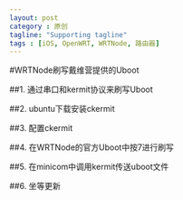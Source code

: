 ```yaml
---
layout: post
category : 原创
tagline: "Supporting tagline"
tags : [iOS, OpenWRT, WRTNode, 路由器]
---
```

#WRTNode刷写戴维营提供的Uboot

##1. 通过串口和kermit协议来刷写Uboot

##2. ubuntu下载安装ckermit

##3. 配置ckermit

##4. 在WRTNode的官方Uboot中按7进行刷写

##5. 在minicom中调用kermit传送uboot文件

##6. 坐等更新